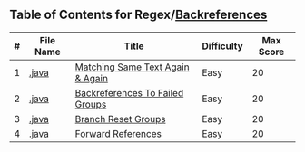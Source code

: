 ## Table of Contents for Regex/[Backreferences](https://www.hackerrank.com/domains/regex?filters%5Bsubdomains%5D%5B%5D=backreferences)

| #  | File Name                                            | Title                              | Difficulty | Max Score |
| -- | ---------------------------------------------------- | ---------------------------------- | ---------- | --------- |
| 1  | [.java](.java)                                       | [Matching Same Text Again & Again] | Easy       | 20        |
| 2  | [.java](.java)                                       | [Backreferences To Failed Groups]  | Easy       | 20        |
| 3  | [.java](.java)                                       | [Branch Reset Groups]              | Easy       | 20        |
| 4  | [.java](.java)                                       | [Forward References]               | Easy       | 20        |

[Matching Same Text Again & Again]: https://www.hackerrank.com/challenges/matching-same-text-again-again
[Backreferences To Failed Groups]: https://www.hackerrank.com/challenges/backreferences-to-failed-groups
[Branch Reset Groups]: https://www.hackerrank.com/challenges/branch-reset-groups
[Forward References]: https://www.hackerrank.com/challenges/forward-references
